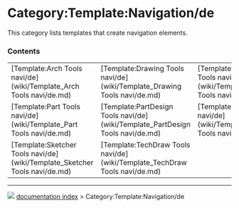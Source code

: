 # Category:Template:Navigation/de
This category lists templates that create navigation elements.

### Contents

|     |     |     |
| --- | --- | --- |
| [Template:Arch Tools navi/de](wiki/Template_Arch Tools navi/de.md) | [Template:Drawing Tools navi/de](wiki/Template_Drawing Tools navi/de.md) | [Template:OpenSCAD Tools navi/de](wiki/Template_OpenSCAD Tools navi/de.md) |
| [Template:Part Tools navi/de](wiki/Template_Part Tools navi/de.md) | [Template:PartDesign Tools navi/de](wiki/Template_PartDesign Tools navi/de.md) | [Template:Robot Tools navi/de](wiki/Template_Robot Tools navi/de.md) |
| [Template:Sketcher Tools navi/de](wiki/Template_Sketcher Tools navi/de.md) | [Template:TechDraw Tools navi/de](wiki/Template_TechDraw Tools navi/de.md) |



---
![](images/Right_arrow.png) [documentation index](../README.md) > Category:Template:Navigation/de
